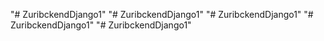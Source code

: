 "# ZuribckendDjango1" 
"# ZuribckendDjango1" 
"# ZuribckendDjango1" 
"# ZuribckendDjango1" 
"# ZuribckendDjango1" 

